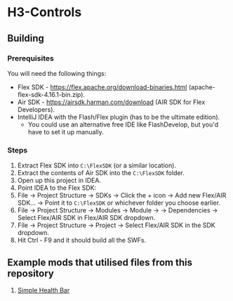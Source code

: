 # H3-Controls

## Building
### Prerequisites
You will need the following things:
* Flex SDK - https://flex.apache.org/download-binaries.html (apache-flex-sdk-4.16.1-bin.zip).
* Air SDK - https://airsdk.harman.com/download (AIR SDK for Flex Developers).
* IntelliJ IDEA with the Flash/Flex plugin (has to be the ultimate edition).
  * You could use an alternative free IDE like FlashDevelop, but you'd have to set it up manually.

### Steps
1. Extract Flex SDK into `C:\FlexSDK` (or a similar location).
2. Extract the contents of Air SDK into the `C:\FlexSDK` folder.
3. Open up this project in IDEA.
4. Point IDEA to the Flex SDK:
5. File -> Project Structure -> SDKs -> Click the + icon -> Add new Flex/AIR SDK... -> Point it to `C:\FlexSDK` or whichever folder you choose earlier. 
6. File -> Project Structure -> Modules -> Module -> -> Dependencies -> Select Flex/AIR SDK in Flex/AIR SDK dropdown.
7. File -> Project Structure -> Project -> Select Flex/AIR SDK in the SDK dropdown.
5. Hit Ctrl - F9 and it should build all the SWFs.

## Example mods that utilised files from this repository
1. [Simple Health Bar](https://github.com/Notexe/h3-simple-health-bar)